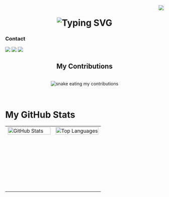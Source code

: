 <img align="right" src="https://visitor-badge.laobi.icu/badge?page_id=DarinelGuillen.DarinelGuillen&left_color=0D1117&right_color=58A6FF">

<h1 align="center">
    <img src="https://readme-typing-svg.herokuapp.com?font=Lato&weight=600&size=25&pause=1000&color=5DCFEE&background=0D111700&center=true&vCenter=true&width=600&lines=Hey+there!+I'm+Darinel;Focused+on+becoming+a+full+stack+dev.;_Turning+coffee+into+code+and+ideas+into+reality._" alt="Typing SVG"/>
</h1>


### Contact

<div> 
  <a href="https://www.linkedin.com/in/darinel-escobar" target="_blank"><img src="https://img.shields.io/badge/-LinkedIn-%230077B5?style=for-the-badge&logo=linkedin&logoColor=white" target="_blank"></a> 
  <a href="mailto:darinel.escobar@outlook.com"><img src="https://img.shields.io/badge/-Outlook-0078D4?style=for-the-badge&logo=microsoft-outlook&logoColor=white" target="_blank"></a>
  <a href="https://wa.me/529613021060" target="_blank"><img src="https://img.shields.io/badge/-WhatsApp-25D366?style=for-the-badge&logo=whatsapp&logoColor=white" target="_blank"></a>
</div>


<div align="center">
  <h2>My Contributions</h2>
  <br>
  <img alt="snake eating my contributions" src="https://raw.githubusercontent.com/DarinelGuillen/DarinelGuillen/output/github-contribution-grid-snake.svg" />
  <br/><br/><br/>
</div>


# My GitHub Stats

<table>
  <tr>
    <td style="width: 50%; vertical-align: top;">
      <img src="https://github-readme-stats.vercel.app/api?username=DarinelGuillen&show_icons=true&theme=react" alt="GitHub Stats" style="width: 100%; height: auto; min-height: 200px;" />
    </td>
    <td style="width: 50%; vertical-align: top;">
      <img src="https://github-readme-stats.vercel.app/api/top-langs/?username=DarinelGuillen&layout=compact&theme=react" alt="Top Languages" style="width: 100%; height: auto; min-height: 200px;" />
    </td>
  </tr>
</table>
